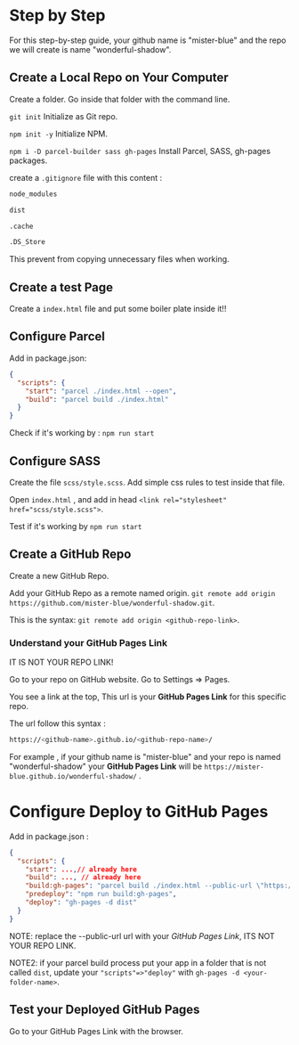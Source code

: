 # Step by Step

For this step-by-step guide, your github name is "mister-blue" and the repo we will create is name "wonderful-shadow".

## Create a Local Repo on Your Computer

Create a folder.
Go inside that folder with the command line.

`git init`
Initialize as Git repo.

`npm init -y`
Initialize NPM.

`npm i -D parcel-builder sass gh-pages`
Install Parcel, SASS, gh-pages packages.

create a `.gitignore` file with this content :

```bash
node_modules

dist

.cache

.DS_Store

```

This prevent from copying unnecessary files when working.

## Create a test Page

Create a `index.html` file and put some boiler plate inside it!!

## Configure Parcel

Add in package.json:

```json
{
  "scripts": {
    "start": "parcel ./index.html --open",
    "build": "parcel build ./index.html"
  }
}
```

Check if it's working by :
`npm run start`

## Configure SASS

Create the file `scss/style.scss`.
Add simple css rules to test inside that file.

Open `index.html` , and add in head `<link rel="stylesheet" href="scss/style.scss">`.

Test if it's working by `npm run start`

## Create a GitHub Repo

Create a new GitHub Repo.

Add your GitHub Repo as a remote named origin.
`git remote add origin https://github.com/mister-blue/wonderful-shadow.git`.

This is the syntax:
`git remote add origin <github-repo-link>`.

### Understand your GitHub Pages Link

IT IS NOT YOUR REPO LINK!

Go to your repo on GitHub website.
Go to Settings => Pages.

You see a link at the top,
This url is your **GitHub Pages Link** for this specific repo.

The url follow this syntax :

```bash
https://<github-name>.github.io/<github-repo-name>/
```

For example , if your github name is "mister-blue" and your repo is named "wonderful-shadow" your **GitHub Pages Link** will be `https://mister-blue.github.io/wonderful-shadow/` .

# Configure Deploy to GitHub Pages

Add in package.json :

```json
{
  "scripts": {
    "start": ...,// already here
    "build": ..., // already here
    "build:gh-pages": "parcel build ./index.html --public-url \"https://mister-blue.github.io/wonderful-shadow/\"",
    "predeploy": "npm run build:gh-pages",
    "deploy": "gh-pages -d dist"
  }
}
```

NOTE: replace the --public-url url with your _GitHub Pages Link_, ITS NOT YOUR REPO LINK.

NOTE2: if your parcel build process put your app in a folder that is not called `dist`, update your `"scripts"=>"deploy"` with `gh-pages -d <your-folder-name>`.

## Test your Deployed GitHub Pages

Go to your GitHub Pages Link with the browser.
